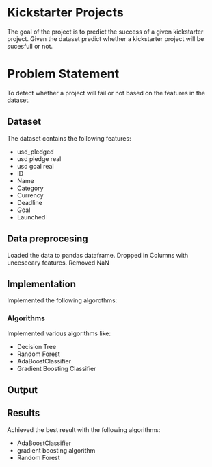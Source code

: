 # Kickstarter Projects
The goal of the project is to predict the success of a given kickstarter project. Given the dataset predict whether a kickstarter project will be sucesfull or not.

# Problem Statement 
To detect whether a project will fail or not based on the features in the dataset.

## Dataset
The dataset contains the following features:
 - usd_pledged
 - usd pledge real
 - usd goal real
 - ID 
 - Name
 - Category
 - Currency
 - Deadline
 - Goal
 - Launched
 
## Data preprocesing
Loaded the data to pandas dataframe.
Dropped in Columns with unceseeary features.
Removed NaN

## Implementation
Implemented the following algorothms:
### Algorithms
Implemented various algorithms like:
- Decision Tree
- Random Forest
- AdaBoostClassifier
- Gradient Boosting Classifier

## Output

## Results

Achieved the best result with the following algorithms:
- AdaBoostClassifier
- gradient boosting algorithm
- Random Forest
